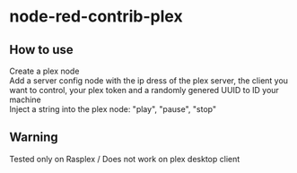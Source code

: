 # node-red-contrib-plex
 
 ## How to use
 
 Create a plex node  
 Add a server config node with the ip dress of the plex server, the client you want to control, your plex token and a randomly genered UUID to ID your machine  
 Inject a string into the plex node:  "play", "pause", "stop"
 
 
 ## Warning
 
 Tested only on Rasplex / Does not work on plex desktop client
